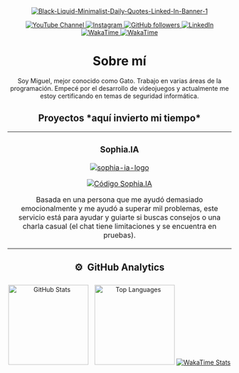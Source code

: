 <div align="center">
  <a href="https://ibb.co/Wkq3b1V">
    <img src="https://i.ibb.co/m91BL7N/Black-Liquid-Minimalist-Daily-Quotes-Linked-In-Banner-1.png" alt="Black-Liquid-Minimalist-Daily-Quotes-Linked-In-Banner-1" style="max-width: 100%;">
  </a>

  <!-- Iconos del perfil -->
  <p>
    <a href="https://www.youtube.com/channel/UCpbyCz_To5En5u0ZNTOATHQ">
      <img src="https://img.shields.io/badge/YouTube-FF0000?style=flat&logo=youtube&logoColor=white" alt="YouTube Channel">
    </a>
    <a href="https://www.instagram.com/miguelangelcaceresr/">
      <img src="https://img.shields.io/badge/Instagram-000000?style=flat&logo=instagram&logoColor=white" alt="Instagram">
    </a>
    <a href="https://github.com/miguelacaceresrios">
      <img src="https://img.shields.io/github/followers/miguelacaceresrios?style=social" alt="GitHub followers">
    </a>
    <a href="https://www.linkedin.com/in/miguel-angel-caceres-rios-393405297/">
      <img src="https://img.shields.io/badge/LinkedIn-0077B5?style=flat&logo=linkedin&logoColor=white" alt="LinkedIn">
    </a>
    <a href="https://wakatime.com/@miguelacaceresrios">
      <img src="https://img.shields.io/badge/WakaTime-Profile-blue?style=flat-square&logo=wakatime" alt="WakaTime">
    </a>
    <a href="https://wakatime.com/@62e0b602-708f-43af-b1bb-bcdc3dd3b812">
      <img src="https://img.shields.io/badge/WakaTime-2496ED?style=flat&logo=wakatime&logoColor=white" alt="WakaTime">
    </a>
  </p>

  <div>
    <h1>Sobre mí</h1>
    <p>Soy Miguel, mejor conocido como Gato. Trabajo en varias áreas de la programación. Empecé por el desarrollo de videojuegos y actualmente me estoy certificando en temas de seguridad informática.</p>
  </div>

  <h2>Proyectos *aquí invierto mi tiempo*</h2>
  <table>
    <tr>
      <td width="50%">
        <h3 align="center">Sophia.IA</h3>
        <div align="center">
          <a href="https://github.com/miguelacaceresrios/sophia.ia" target="_blank">
        <div align="center">
<div align="center">
  <a href="https://postimg.cc/xcyg2QvD" target="_blank">
    <img src="https://i.postimg.cc/xcyg2QvD/sophia-ia-logo.png" alt="sophia-ia-logo" border="0">
  </a>
</div>

  </a>
</div>
          </a>
          <p>
            <a href="https://github.com/miguelacaceresrios/sophia.ia" target="_blank">
              <img src="https://img.shields.io/badge/CÓDIGO-ff9?style=for-the-badge&logo=github&logoColor=black" alt="Código Sophia.IA">
            </a>
          </p>
          <p>Basada en una persona que me ayudó demasiado emocionalmente y me ayudó a superar mil problemas, este servicio está para ayudar y guiarte si buscas consejos o una charla casual (el chat tiene limitaciones y se encuentra en pruebas).</p>
        </div>
      </td>
    </tr>
  </table>

  <h2>⚙️ &nbsp;GitHub Analytics</h2>
  <div style="text-align: center;">
    <!-- GitHub Data -->
    <div style="display: inline-block; margin-right: 10px;">
      <a href="https://github.com/miguelacaceresrios">
        <img height="180em" src="https://github-readme-stats-eight-theta.vercel.app/api?username=miguelacaceresrios&show_icons=true&theme=dark&include_all_commits=true&count_private=true" alt="GitHub Stats">
      </a>
    </div>
    <!-- Lenguajes -->
    <div style="display: inline-block; margin-top: 10px;">
      <a href="https://github.com/miguelacaceresrios">
        <img height="180em" src="https://github-readme-stats.vercel.app/api/top-langs/?username=miguelacaceresrios&layout=compact&langs_count=8&theme=dark" alt="Top Languages">
      </a>
    </div>
    <!-- WakaTime -->
    <div style="display: inline-block; margin-top: 10px;">
      <a href="https://wakatime.com/@miguelacaceresrios">
        <img src="https://github-readme-stats.vercel.app/api/wakatime?username=miguelacaceresrios&theme=dark" alt="WakaTime Stats">
      </a>
    </div>
  </div>
</div>
